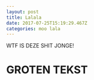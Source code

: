 ```yaml
---
layout: post
title: Lalala
date: 2017-07-25T15:19:29.467Z
categories: moo lala
---
```

WTF IS DEZE SHIT JONGE!

# GROTEN TEKST

